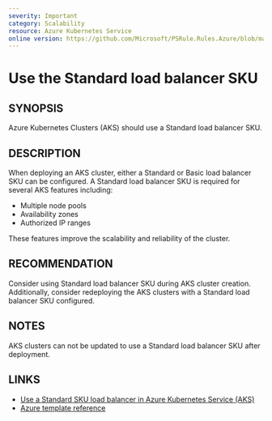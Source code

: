 ```yaml
---
severity: Important
category: Scalability
resource: Azure Kubernetes Service
online version: https://github.com/Microsoft/PSRule.Rules.Azure/blob/master/docs/rules/en/Azure.AKS.StandardLB.md
---
```


# Use the Standard load balancer SKU

## SYNOPSIS

Azure Kubernetes Clusters (AKS) should use a Standard load balancer SKU.

## DESCRIPTION

When deploying an AKS cluster, either a Standard or Basic load balancer SKU can be configured.
A Standard load balancer SKU is required for several AKS features including:

- Multiple node pools
- Availability zones
- Authorized IP ranges

These features improve the scalability and reliability of the cluster.

## RECOMMENDATION

Consider using Standard load balancer SKU during AKS cluster creation.
Additionally, consider redeploying the AKS clusters with a Standard load balancer SKU configured.

## NOTES

AKS clusters can not be updated to use a Standard load balancer SKU after deployment.

## LINKS

- [Use a Standard SKU load balancer in Azure Kubernetes Service (AKS)](https://docs.microsoft.com/en-us/azure/aks/load-balancer-standard)
- [Azure template reference](https://docs.microsoft.com/en-us/azure/templates/microsoft.containerservice/managedclusters#containerservicenetworkprofile-object)
